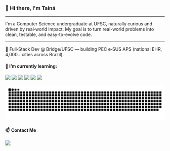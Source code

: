 ### 👋 Hi there, I'm Tainá

---

I'm a Computer Science undergraduate at UFSC, naturally curious and driven by real‑world impact. My goal is to turn real-world problems into clean, testable, and easy-to-evolve code.

---
🔭 Full‑Stack Dev @ Bridge/UFSC — building PEC e‑SUS APS (national EHR, 4,000+ cities across Brazil). 
#### 🌱 I’m currently learning:

 <div>
  <img src="https://img.shields.io/badge/Kotlin-0095D5?&style=for-the-badge&logo=kotlin&logoColor=white">
  <img src="https://img.shields.io/badge/Spring_Boot-6DB33F?style=for-the-badge&logo=spring-boot&logoColor=white">
  <img src="https://img.shields.io/badge/TypeScript-007ACC?style=for-the-badge&logo=typescript&logoColor=white">
  <img src="https://img.shields.io/badge/React-20232A?style=for-the-badge&logo=react&logoColor=61DAFB">
  <img src="https://img.shields.io/badge/GraphQl-E10098?style=for-the-badge&logo=graphql&logoColor=white">
  <img src="https://img.shields.io/badge/manjaro-35BF5C?style=for-the-badge&logo=manjaro&logoColor=white">
 </div>

<!-- ###### What I Know . . .
 Java/Kotlin + Spring Boot • React/TS • GraphQL • PostgreSQL/Oracle • Liquibase • CI/CD • JUnit/Mockito/Jest.
 <div>
  <img src="https://img.shields.io/badge/Python-14354C?style=for-the-badge&logo=python&logoColor=white">
  <img src="https://img.shields.io/badge/Java-ED8B00?style=for-the-badge&logo=java&logoColor=white">
  <img src="https://img.shields.io/badge/MySQL-00000F?style=for-the-badge&logo=mysql&logoColor=white">
  <img src="https://img.shields.io/badge/HTML5-E34F26?style=for-the-badge&logo=html5&logoColor=white">
  <img src="https://img.shields.io/badge/CSS3-1572B6?style=for-the-badge&logo=css3&logoColor=white">
 </div>
 
 ###### What I'm learning . . .
 
 <div>
  <img src="https://img.shields.io/badge/JavaScript-F7DF1E?style=for-the-badge&logo=javascript&logoColor=black">
  <img src="https://img.shields.io/badge/Go-00ADD8?style=for-the-badge&logo=go&logoColor=white">
  <img src="https://img.shields.io/badge/Ruby-CC342D?style=for-the-badge&logo=ruby&logoColor=white">
  <img src="https://img.shields.io/badge/Kotlin-0095D5?&style=for-the-badge&logo=kotlin&logoColor=white">
  <img src="https://img.shields.io/badge/React-20232A?style=for-the-badge&logo=react&logoColor=61DAFB">
 </div>
-->

<!--
**tainadacruz/tainadacruz** is a ✨ _special_ ✨ repository because its `README.md` (this file) appears on your GitHub profile.

Here are some ideas to get you started:

- 🔭 I’m currently working on ...
- 🌱 I’m currently learning ...
- 👯 I’m looking to collaborate on ...
- 🤔 I’m looking for help with ...
- 💬 Ask me about ...
- 📫 How to reach me: ...
- 😄 Pronouns: ...
- ⚡ Fun fact: ...
-->

<!--
[![Top Langs](https://github-readme-stats.vercel.app/api/top-langs/?username=tainadacruz&langs_count=25&hide=shell,html,css,twig&layout=compact&theme=dark&count_private=true)](https://github.com/anuraghazra/github-readme-stats)
[![Taina's github stats](https://github-readme-stats.vercel.app/api?username=tainadacruz&theme=dracula&show_icons=true&count_private=true&include_all_commits=true&hide=stars)](https://github.com/anuraghazra/github-readme-stats) 
-->
![Snake animation](https://github.com/tainadacruz/tainadacruz/blob/output/github-contribution-grid-snake.svg)


#### 📫 Contact Me
<div>
  <a href="https://www.linkedin.com/in/taina-da-cruz/"><img src="https://img.shields.io/badge/LinkedIn-0077B5?style=for-the-badge&logo=linkedin&logoColor=white"></a>
</div>

